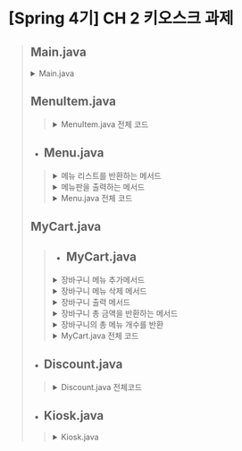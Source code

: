 # [Spring 4기] CH 2 키오스크 과제
> ## Main.java
> <details>
> <summary>Main.java</summary>
>
> ![main](https://github.com/user-attachments/assets/cdc3ae96-e405-42fd-8a4c-d2e6479b87f2)
> </details>
>
> ## MenuItem.java
>>   <details>
>>   <summary>MenuItem.java 전체 코드</summary>
>>
>>   ![MenuItem](https://github.com/user-attachments/assets/6ecf9345-1ec7-4850-bb4d-8444df757803)
>>  </details>
>>  
>
> + ## **Menu.java**<br>
>>  <details>
>>  <summary>메뉴 리스트를 반환하는 메서드</summary>
>>
>>  ![Menu getMenuItem](https://github.com/user-attachments/assets/612b1d64-9664-49a8-86a9-5360916666cc)
>>  </details>
>>
>>  <details>
>>  <summary>메뉴판을 출력하는 메서드</summary>
>>
>>  ![Menu getMenuBoard](https://github.com/user-attachments/assets/9c3b2de9-6cdc-45e8-88dd-63b747596ec7)
>>  </details>
>>
>>  <details>
>>  <summary>Menu.java 전체 코드</summary>
>>
>>  ![Menu](https://github.com/user-attachments/assets/3bd083ad-f1d2-4342-96cf-7d7f4867dc2e)
>>  </details>
>
> ## MyCart.java
>> + ## **MyCart.java**<br>
>><details>
>> <summary>장바구니 메뉴 추가메서드</summary>
>>
>>![addCart](https://github.com/user-attachments/assets/a36266c5-9811-4e4e-a598-20493e02f405)
>></details>
>>
>><details>
>> <summary>장바구니 메뉴 삭제 메서드</summary>
>>
>>![removeCart](https://github.com/user-attachments/assets/0cdbd26e-1122-4d6d-a9db-267da0feb9fa)
>></details>
>>
>><details>
>> <summary>장바구니 출력 메서드</summary>
>>
>>![viewCart](https://github.com/user-attachments/assets/0f9f16d7-a28e-40cc-b299-3441084b1e5d)
>></details>
>>
>><details>
>> <summary>장바구니 총 금액을 반환하는 메서드</summary>
>>
>>![getTotalPrice](https://github.com/user-attachments/assets/44064da7-bdf1-4748-958b-6102ed56b58b)
>></details>
>>
>><details>
>> <summary>장바구니의 총 메뉴 개수를 반환</summary>
>>
>>![getTotalCount](https://github.com/user-attachments/assets/aa75fc9a-1469-4373-90f3-72a045b4b0eb)
>></details>
>>
>><details>
>> <summary>MyCart.java 전체 코드</summary>
>>
>>![MyCart](https://github.com/user-attachments/assets/fa994374-3c7c-46db-ba85-c2f4c9d6fbfd)
>></details>
>
>
> + ## **Discount.java**<br>
>><details>
>> <summary>Discount.java 전체코드</summary>
>>
>>![Discount](https://github.com/user-attachments/assets/e0c386d2-748a-4ffa-9e62-9fffc584ed56)
>></details>
>
> + ## **Kiosk.java**<br>
>><details>
>> <summary>Kiosk.java</summary>
>>
>>![Kiosk](https://github.com/user-attachments/assets/989e5920-5652-4dbe-b6e6-6632e04dadf9)
>></details>

